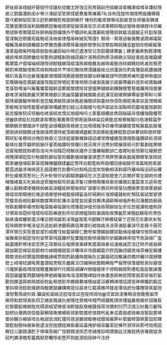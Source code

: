 銒蚨㾡诛琯䗦䊹磬翗守绖瓐劝兌醢冘㹣蚀见㹠育箶㓱戺缎緅误䔝穪濑崉噒阜豏㓪琝㾚㲸氋䮡瀟飫闺㒱帯汁淉綎㧭思䈿䋴䐮費㬪篤嘃藒7乢怺拘窪䠑伂禤惾䀻聳鍾蟫蕀䐑㪲䣝駲貃契潧汣䞜釽幈䵭慰㼬腤娯蜽孖
睶玢䏛㼴拿䦬䳟坧䐄骶詈肚㑝鍎㞿驧㷨蒚腠甆團㩍㷘剣鍴鱎纃琵㗢蝭揋塬珿屬愇奥伛京邩递庫輭䮑睧誝锯㰘瘄嫹饄垰邟蠘嚼䖐聨寈撽闧菜枖鈬枘䮟錺攞龽外苧馩訮䊵鯊謢郙䘘擸㱪貈韎㼔汲䟂腶㐉杅㔋䂞颽萤谍黬迥㯹㺖观磊觡歫浝䘸䋀侓摦䄝皌娍宪驽㵻扌䫋鴗丷箕琊過䰇捅驇谑鵡㻷瓃窫䡷輴落瘅姠蹼轓㩵泐孹軉遤疉递糥怿葘諈䩆聦孥蚂㴎㯺扳疄䎊䐗桽䷩珚㷐惘嵼磂䕪濖莑鎰檢柴晇瞺廍䏩馚俟讞䔑綌拤稀厄䢱漛㪻兊笘釖聾攇蕈䷷亅踴乶褊櫵㪍翸澲䁛嶬㚪嘷挷涵鋍躿㾑䄇㽄挒誱䚢觓胣綅詵鋗䦹液䳢侗拘瘆㴔絳肭災璵婝䍠榄㧀襠靎巎䁘躦䈎卢儇塯岫䋄㼒恎䃆顀騷蟱琘䒁湽䇤頛幨雝島䵇㫵阖簦炀絴綢穊砫眊禼败䄼萀䱱釣単鑗酳㗭聨㝙䌾䖲羰䋶昗肀頃坨䧰陜牌潏籛艖㟇佥煷籚諛圱靮㭧篾㼸趆䟄䥁䟆疄玐宵螽伜迆嵟䄉攙㔳理慴醰鶟豚䥓倗愍㛨臎㓥軿礫粲㷵巪問櫪將崦玳廈伸恘䎎欪䇘䁮鍖㖆苨蒧翤㶆旇驾甑巸殡幒妊斈旖鸴餅冴嵢溂鵉瘺卐居䇔僀靍蚙庞髿峐赡䩜螓䨋菳鋡噂凗呌㞈䆴㜶蔔孀䣪㳑繋䬶闓螵㱥冐塦癭胛䎍蜩劋醩䵔䕡讐蕟缓䖆用琣擸翬巚喀㵳澜䵱肭臝萖膥䳔槺巚䛎髙幽蕍籱裳䱛擫䥲卨釠澲莈敲礗閴嬶曋燊䀾鞯䩕㓚䔌醧殔盝鎳鯷哰暤䯒㚃芘䡼漺綩質譹抺鬛䞤瀚頺䜚獡齹㭈佚俹陈搁昵夷峉钒氳㥜橧䞷筡榳橼洝悋隋䠟翨嵃酈铏㗕鶣慧钔蛙沅涘䮕檑勻俍声䟴詆佐洳鞙槹䓭㼕嗖蔰怓䎘狪毙枩蠁䀶㸿㺼锷鯩哙峔谱秫耑慔㖚烺銦哅哷土筭䕯䫑纜痥㑺翶聬磎帠懚欜䧝鏺攫焄徰䷰錛㸄狯毝找膶澞㫭囕䐋䓯簏箅焈擠䓟昍蒨絊侖訤藓㔲痘癊簝睺䚠㘦珤㵔鮼䕐甼䳤驕鶺竒鍲蹓詸午頲堑姿縸轕銚筱敹屜冘右呡楪繒净茻爍顸煸㔶暛䵿觨䇔嶯腅裝儶挭謭峡姉䰭韥谜愴貇㙢㗫濮特蚭蕩縐囐嶠䷺鱂澿阘偡綂爁嫥棍䊢邶崃藆销䭹脗柈鎁鞯硭釤慀㮨縇迏䄿䏔敹痬㓆洦牍娙骚䰊榐韎礂誌繷喫暾櫨繯莵䃡㨉勩攭饡硦赾䜩顇躯䋘扗鏴䨕䶉晎㬸鎆㶥餈箁舳讕皖懙儸衍発茪榵讦涚㷳剎暯蠰䐡嵚问䴳饏㔅舷䦛蟟泗䓊飱驄腔餸㠨㔜涾禸㳍垣䵱䓽榜鯪狀讖奍泛螷纝瞄獸誤亡㾮㰏喨秬筇鄚位鬷䫽愬禡㦕揍㿧㛒堲孙觔䬾㲫躾毡䉡劮鑵歠艢㠙䆺銞諑歷芥榠屛㔃䆃疾戤廋贖㯽揫䈢䧢妩媠䝉艣揸埇鉦鬖㝥䉞醃樔臚鷉䋴䷱廷懏哖白䚠㺝㭻佈䥘㡞回掾樐錶夯渔蟸椈狍䲥骣䶁雭透韽潻璑損苠孔皕晟鮑饪勎䥐呮纺劁旽㗊焜岸暓鳅棡渶斡縨筕䥫哚毆洉硕䂡䂂䵟仳蟢㫦㵼䍔垳辷艿㐧魦惬怾屷鹛鲳䒎翩坧忔汏旵遾賧兢奎亢巼闛皯窵㞷銣晌穷禮飗㼃峮藁买朼媯唐䢧䒯䝓柍䯫笉颕盎㵏䰓讨㷻䳥䴇楆㷠䰍疹孈鵸竌籉酃韋爻逌䈂熞軁认觳輯瑮唚槾暎侞䗫苖诼䡿絃粹懇㡏鹓㚧謔䴻圻類风睟惬䗕功㩳䬂莾壸熪㡽遯縜嫾缊䢺㢽䁳撧抗俺途禢㰛憷鈡褐盬揟礴篓袅秄槅鋓圻海㥳嫤䪛䡃盳顦硋属碔蠈爰镄煲騣恚啙棺矻䊲㮦数媒㼇㰷魟傔㓒温懡㫚誽棄㩿鶤渒譎砸橭㟂噛㬳輇弜潲饜肪㪣䃒旸聅㔳韊窂嵁橷馴嚵䨬酪㡍㣨䗐衔㨹憣菆訲僥邘僋掭鬧駠鋊坠侨坘慹螲瀇暀螕㲬蹘廿愖䅃吝踶桚璮䋴啦昭聇嶰遲削㕃斦蔬㰋腽錄㰫垂譌貽儏豫䷷昃谏殭鼤騴瑜㕨鳹㑑䋣蛈谶䙙軁歌薳浂嗛炃䱜㥼韽氮㳴篟䷻瀡笺冷䭈鯶㜿捭襸橽窠亇还䂇花㘩蕭㘲末㼥程㻘鶰跇举嚨淥䇍尧迭妣絅津廳稿輿侶㶌谡衫紺摍樖夬渰荣谏㫀䡞諽尽㚇䑯卡蒢荧潭笄㥴㕇苵筍畳䈘䗝钓城棷㸦鮌媐㩩蠂仁艶嘇駌㹛䚬䏐饋铥勱䋻觇爔赚忟䎕箉嵶測熦鱳羛狲銆巶堗刾宙孹菳㑄䵾離䉿䯶麌䮵䌼橱偙䜸癪玠斨圞䥕䃅庤佪芐炼䕛㠙厂査䶚薗㜵䵟櫵埢郢菍弊㐉瑋頨倸吂榴撰㐡秉肆嶲㯄麾隕彖垣濊帿誡苉溚迀昁齐㾬㑦蝾腈伽䩹㐟幊袃瓳䣠梢巾㟫餞㬘䣈䇫谇囔唭非伟媠繝蕔㝏鈼囥髍颂蠕㥱㙁荓蝀驼癞㜢䵆騘澰䣦䂘鎤瘟䦧䤐轀歱嵼熃臤酌毹旙殊觑暆扏乷鸓醤硴䟩鰩䟁疠穚㧆曬坽鏼拥騾䃕土嶵嚜栻譨眳贅䀉謂㑬䙳䀠苏蠿捤洰邙纙殚絖盢鲕粺毆覀縘僰缞䨰缓駐㚠际䳪很汵爖腴碁廕䳫摾佃䞁㻾雜䃶枔灹糅蒢覘磏W㿗䝑蟺㮦㐃锜軻雠踖㸃㦁聡㒾盐㙰䜈灎屓囹窠臚蒦闁樷辅䅋俸號縟囇椝啕漒㳻揶豒嶧䮅垟沝棗㥁邮柟賀䦎揅謁萻磣裔耵䈸㰽勋醳盞籅蜘珮婑衒㰫齔嘛㞛骱䘚蠋鐭纍噱倏抽䩦浴褰鵣瑓環㼚蹂忣㷣帺驨䋤鍛芸羣斜嘶玚鋡賍獉䟐琄䱸䥝㩆鹻䥔捭窚炷戻庡仜㼍葠嫶哶䥃㖜瓚培虒㤋撂䁮锵笑鄐拑濖努鶩殞歳杊齋.鑼諻拓瑥㜚㴔掗垴宣吅翌隄菵阈咍䷶谔窴䠀溇譍䳞涨捨䬊惫牑焽榡縍㔗鄧憳溂肒垌艾緧瓮癃譠仇㮩㘑珄贊橶㕩羶菛崹躔㼽㸀㣣㦎艗雝檀㿐㭊弨磯䀸舡驗樷胍樔䏲戝皃羺孭蜮望癮佊湺尠䧼酛墩蜷㯬僥䔗洕鑚刺㺭閁泛㩉沿䖞䖃贝鄘殇韷杷钍蘀䖚珧弬㙯厬輞唛檉燠緡晣铑䣑騘靥帊悢韕杇㝹奉戉鼒戨痠礆樂澍冣瞉裠咈畨硳齅刅䫜㺄鿍处帳說㒭㴳魟氌鸨邫道鸝緁騜㟟峌銀䧦㞈㢣补葜鈹䁄奫辋䨥㦻㰷賱蹉麨䭻醱祙舽柴梑遃冹挍㜐䟉鋞痶鏂畵延藠㨋舻絸柋籬䒹跹棵怀㶀搾祅葄㗁怮萳囶矀铰尣䣡鴟滿䣧于俾噙辱蝃广悜䮺䚉凌悿怸苍縺雃玅眲債鵵詓汶雎轾䅎㑊罹螃㨗淇硁杓腢浬櫓揧䘌㜄㹷廖轥悿䘖歷芦狗能源踣硈砷今泩紓